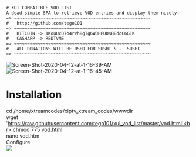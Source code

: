 ~~~~~~~~~~~~~~~~~~~~~~~~~~~~~~~~~~~~~~~~~~~~~~~~~~~~~~~
# XUI COMPATIBLE VOD LIST
A dead simple SPA to retrieve VOD entries and display them nicely.
=> ~~~~~~~~~~~~~~~~~~~~~~~~~~~~~~~~~~~~~~~~~~~~~~~~~~~~
#   http://github.com/tego101
=> ~~~~~~~~~~~~~~~~~~~~~~~~~~~~~~~~~~~~~~~~~~~~~~~~~~~~
#   BITCOIN -> 1KouUcQ7o4rVh8gTg6W3HPUDsBBdoC6G1K
#   CASHAPP -> REDTVME
=> ~~~~~~~~~~~~~~~~~~~~~~~~~~~~~~~~~~~~~~~~~~~~~~~~~~~~
#   ALL DONATIONS WILL BE USED FOR SUSHI & .. SUSHI 
=> ~~~~~~~~~~~~~~~~~~~~~~~~~~~~~~~~~~~~~~~~~~~~~~~~~~~~
~~~~~~~~~~~~~~~~~~~~~~~~~~~~~~~~~~~~~~~~~~~~~~~~~~~~~~~

<img src="https://i.postimg.cc/9QMpVLsz/Screen-Shot-2020-04-12-at-1-16-39-AM.png" alt="Screen-Shot-2020-04-12-at-1-16-39-AM"/>
<img src="https://i.postimg.cc/15MHLkCL/Screen-Shot-2020-04-12-at-1-16-45-AM.png" alt="Screen-Shot-2020-04-12-at-1-16-45-AM"/>

# Installation

cd /home/xtreamcodes/xiptv_xtream_codes/wwwdir<br>
wget 'https://raw.githubusercontent.com/tego101/xui_vod_list/master/vod.html'<br>
chmod 775 vod.html<br>
nano vod.htm<br>
Configure<br>
<img src="https://i.postimg.cc/P5SNd6Vq/Screen-Shot-2020-04-12-at-4-24-44-PM.png"> 

